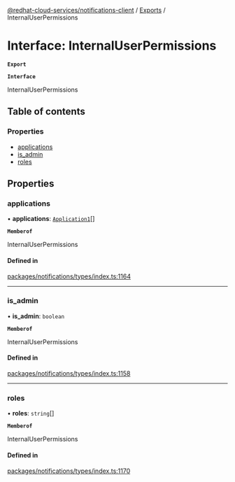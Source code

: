 [@redhat-cloud-services/notifications-client](../README.md) / [Exports](../modules.md) / InternalUserPermissions

# Interface: InternalUserPermissions

**`Export`**

**`Interface`**

InternalUserPermissions

## Table of contents

### Properties

- [applications](InternalUserPermissions.md#applications)
- [is\_admin](InternalUserPermissions.md#is_admin)
- [roles](InternalUserPermissions.md#roles)

## Properties

### applications

• **applications**: [`Application1`](Application1.md)[]

**`Memberof`**

InternalUserPermissions

#### Defined in

[packages/notifications/types/index.ts:1164](https://github.com/RedHatInsights/javascript-clients/blob/master/packages/notifications/types/index.ts#L1164)

___

### is\_admin

• **is\_admin**: `boolean`

**`Memberof`**

InternalUserPermissions

#### Defined in

[packages/notifications/types/index.ts:1158](https://github.com/RedHatInsights/javascript-clients/blob/master/packages/notifications/types/index.ts#L1158)

___

### roles

• **roles**: `string`[]

**`Memberof`**

InternalUserPermissions

#### Defined in

[packages/notifications/types/index.ts:1170](https://github.com/RedHatInsights/javascript-clients/blob/master/packages/notifications/types/index.ts#L1170)
